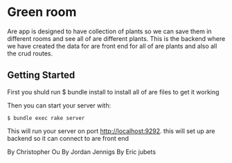 # Green room

Are app is designed to have collection of plants so we can save them in different rooms and see all of are different plants.
This is the backend where we have created the data for are front end for all of are plants and also all the crud routes. 




## Getting Started
First you shuld run $ bundle install 
to install all of are files to get it working 


Then you can start your server with:

```console
$ bundle exec rake server
```

This will run your server on port
[http://localhost:9292](http://localhost:9292).
this will set up are backend so it can connect to are front end 
  
  


By Christopher Ou
By Jordan Jennigs
By Eric jubets 

